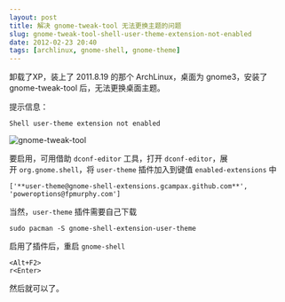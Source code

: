 ```yaml
---
layout: post
title: 解决 gnome-tweak-tool 无法更换主题的问题
slug: gnome-tweak-tool-shell-user-theme-extension-not-enabled
date: 2012-02-23 20:40
tags: [archlinux, gnome-shell, gnome-theme]
---
```


卸载了XP，装上了 2011.8.19 的那个 ArchLinux，桌面为 gnome3，安装了 gnome-tweak-tool 后，无法更换桌面主题。

提示信息：

    Shell user-theme extension not enabled

![gnome-tweak-tool](http://pic.yupoo.com/greatghoul_v/BLpEph5R/IB1dW.png)

要启用，可用借助 `dconf-editor` 工具，打开 `dconf-editor`，展开 `org.gnome.shell`，将 `user-theme` 插件加入到键值 
`enabled-extensions` 中

    ['**user-theme@gnome-shell-extensions.gcampax.github.com**', 'poweroptions@fpmurphy.com']

当然，`user-theme` 插件需要自己下载

    sudo pacman -S gnome-shell-extension-user-theme

启用了插件后，重启 `gnome-shell`

    <Alt+F2>
    r<Enter>

然后就可以了。
